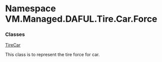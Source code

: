 # Namespace VM.Managed.DAFUL.Tire.Car.Force

### Classes

 [TireCar](VM.Managed.DAFUL.Tire.Car.Force.TireCar.md)

This class is to represent the tire force for car.


